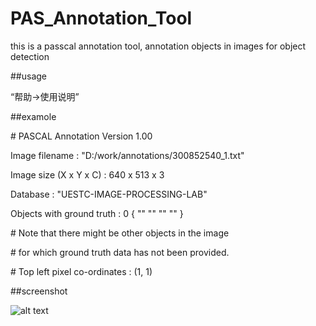 # PAS_Annotation_Tool

this is a passcal annotation tool, annotation objects in images for object detection

##usage

“帮助->使用说明”


##examole


\# PASCAL Annotation Version 1.00


Image filename : "D:/work/annotations/300852540_1.txt"

Image size (X x Y x C) : 640 x 513 x 3

Database : "UESTC-IMAGE-PROCESSING-LAB"

Objects with ground truth : 0 { "" "" "" "" }


\# Note that there might be other objects in the image

\# for which ground truth data has not been provided.


\# Top left pixel co-ordinates : (1, 1)



##screenshot

![alt text](https://github.com/wjgaas/PAS_Annotation_Tool/blob/master/PAS.PNG)

